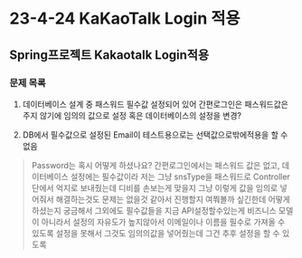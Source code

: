 # 23-4-24 KaKaoTalk Login 적용

## Spring프로젝트 Kakaotalk Login적용

### 문제 목록

1. 데이터베이스 설계 중 패스워드 필수값 설정되어 있어 간편로그인은 패스워드값은 주지 않기에 임의의 값으로 설정 혹은 데이터베이스의 설정을 변경?

2. DB에서 필수값으로 설정된 Email이 테스트용으로는 선택값으로밖에적용을 할 수 없음

> Password는 혹시 어떻게 하셨나요? 간편로그인에서는 패스워드 값은 없고, 데이터베이스 설정에는 필수값이라 저는 그냥 snsType을 패스워드로 Controller단에서 억지로 보내줬는데 디비를 손보는게 맞을지 그냥 이렇게 값을 임의로 넣어줘서 해결하는것도 문제는 없을것 같아서 진행할지 여쭤볼까 싶긴한데 어떻게 하셨는지 궁금해서 그외에도 필수값들을 지금 API설정할수있는게 비즈니스 모델이 아니라서 설정의 자유도가 높지않아서 이메일이나 이름을 필수로 가져올 수 있도록 설정을 못해서 그것도 임의의값을 넣어줬는데 그건 추후 설정을 할 수 있도록 
